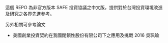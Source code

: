 

這個 REPO 為非官方版本 SAFE 投資協議之中文版，提供對於台灣投資環境改進及研究之各界先進參考。


另外相關可參考論文


* 美國創業投資契約在我國閉鎖性股份有限公司下之應用及挑戰 2016 吳珮瑜

